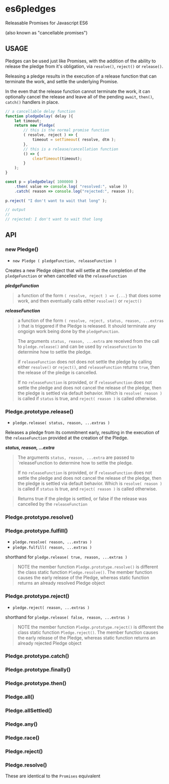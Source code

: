 # es6pledges

Releasable Promises for Javascript ES6


(also known as "cancellable promises")

## USAGE

Pledges can be used just like Promises, with the addition of 
the ability to release the pledge from it's obligation, via 
`resolve()`, `reject()` or `release()`. 

Releasing a pledge results in the execution of a release function 
that can terminate the work, and settle the underlying Promise.

In the even that the release function cannot terminate the work,
it can optionally cancel the release and leave all of the pending
`await`, `then()`, `catch()` handlers in place.

```javascript
// a cancellable delay function
function pledgeDelay( delay ){
	let timeout;
	return new Pledge(
		// this is the normal promise function
		( resolve, reject ) => {
			timeout = setTimeout( resolve, dtm );
		},
		// this is a release/cancellation function
		() => {
			clearTimeout(timeout);
		}
	);
}

const p = pledgeDelay( 1000000 )
	.then( value => console.log( "resolved:", value ))
	.catch( reason => console.log("rejected:", reason ));
	
p.reject( "I don't want to wait that long" );

// output 
//
// rejected: I don't want to wait that long
```

## API

### new Pledge()
* `new Pledge ( pledgeFunction, releaseFunction )`

Creates a new Pledge object that will settle at the completion of the `pledgeFunction` or 
when cancelled via the `releaseFunction`


_**pledgeFunction**_
> a function of the form `( resolve, reject ) => {...}` that does some
> work, and then eventually calls either `resolve()` or `reject()`

_**releaseFunction**_
> a function of the form `( resolve, reject, status, reason, ...extras )` 
> that is triggered if the Pledge is released. It should terminate
> any ongoign work being done by the `pledgeFunction`. 
>
> The arguments `status, reason, ...extra` are received from the call to
> `pledge.release()` and can be used by `releaseFunction` to determine 
> how to settle the pledge.
> 
> if `releaseFunction` does not does not settle the pledge by calling either
> `resolve()` or `reject()`, and `releaseFunction` returns `true`, then 
> the release of the pledge is cancelled. 
> 
> If no `releaseFunction` is provided, or if `releaseFunction` does
> not settle the pledge and does not cancel the release of the pledge,
> then the pledge is settled via default behavior. Which is `resolve(
> reason )` is called if `status` is true, and `reject( reason )` is
> called otherwise.


### Pledge.prototype.release()
* `pledge.release( status, reason, ...extras )`

 Releases a pledge from its commitment early, resulting in the
 execution of the `releaseFunction` provided at the creation of the
 Pledge.

_**status, reason, ...extra**_
> The arguments `status, reason, ...extra` are passed to `releaseFunction
> to determine how to settle the pledge.
>
> If no `releaseFunction` is provided, or if `releaseFunction` does
> not settle the pledge and does not cancel the release of the pledge,
> then the pledge is settled via default behavior. Which is `resolve(
> reason )` is called if `status` is true, and `reject( reason )` is
> called otherwise.

> Returns true if the pledge is settled, or false if the release was cancelled
> by the `releaseFunction`

### Pledge.prototype.resolve()
### Pledge.prototype.fulfill()
* `pledge.resolve( reason, ...extras )`
* `pledge.fulfill( reason, ...extras )`

shorthand for `pledge.release( true, reason, ...extras )`

> NOTE the member function `Pledge.prototype.resolve()` is different 
> the class static function `Pledge.resolve()`. The member function causes the
> early release of the Pledge, whereas static function returns an already 
> resolved Pledge object


### Pledge.prototype.reject()
* `pledge.reject( reason, ...extras )`

shorthand for `pledge.release( false, reason, ...extras )`

> NOTE the member function `Pledge.prototype.reject()` is different 
> the class static function `Pledge.reject()`. The member function causes the
> early release of the Pledge, whereas static function returns an already 
> rejected Pledge object


### Pledge.prototype.catch()
### Pledge.prototype.finally()
### Pledge.prototype.then()
### Pledge.all()
### Pledge.allSettled()
### Pledge.any()
### Pledge.race()
### Pledge.reject()
### Pledge.resolve()

These are identical to the `Promises` equivalent





	




	
